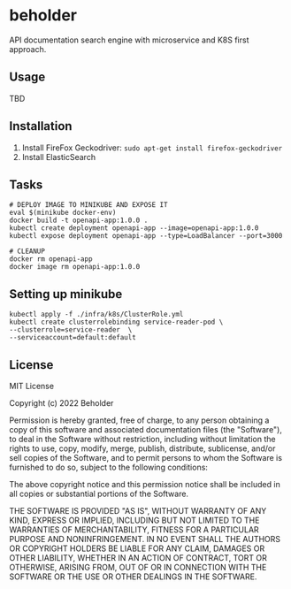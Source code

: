 # beholder

API documentation search engine with microservice and K8S first approach. 

## Usage

TBD

## Installation

1. Install FireFox Geckodriver: ```sudo apt-get install firefox-geckodriver```    
2. Install ElasticSearch

## Tasks

```
# DEPLOY IMAGE TO MINIKUBE AND EXPOSE IT
eval $(minikube docker-env)  
docker build -t openapi-app:1.0.0 .
kubectl create deployment openapi-app --image=openapi-app:1.0.0
kubectl expose deployment openapi-app --type=LoadBalancer --port=3000

# CLEANUP
docker rm openapi-app
docker image rm openapi-app:1.0.0 
```

## Setting up minikube
```
kubectl apply -f ./infra/k8s/ClusterRole.yml
kubectl create clusterrolebinding service-reader-pod \
--clusterrole=service-reader  \
--serviceaccount=default:default
```

## License

MIT License

Copyright (c) 2022 Beholder

Permission is hereby granted, free of charge, to any person obtaining a copy
of this software and associated documentation files (the "Software"), to deal
in the Software without restriction, including without limitation the rights
to use, copy, modify, merge, publish, distribute, sublicense, and/or sell
copies of the Software, and to permit persons to whom the Software is
furnished to do so, subject to the following conditions:

The above copyright notice and this permission notice shall be included in all
copies or substantial portions of the Software.

THE SOFTWARE IS PROVIDED "AS IS", WITHOUT WARRANTY OF ANY KIND, EXPRESS OR
IMPLIED, INCLUDING BUT NOT LIMITED TO THE WARRANTIES OF MERCHANTABILITY,
FITNESS FOR A PARTICULAR PURPOSE AND NONINFRINGEMENT. IN NO EVENT SHALL THE
AUTHORS OR COPYRIGHT HOLDERS BE LIABLE FOR ANY CLAIM, DAMAGES OR OTHER
LIABILITY, WHETHER IN AN ACTION OF CONTRACT, TORT OR OTHERWISE, ARISING FROM,
OUT OF OR IN CONNECTION WITH THE SOFTWARE OR THE USE OR OTHER DEALINGS IN THE
SOFTWARE.